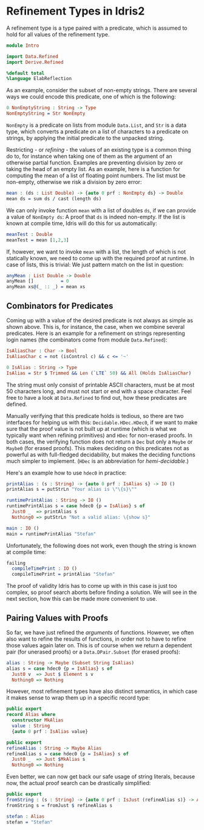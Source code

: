 # Refinement Types in Idris2

A refinement type is a type paired with a predicate, which is
assumed to hold for all values of the refinement type.

```idris
module Intro

import Data.Refined
import Derive.Refined

%default total
%language ElabReflection
```

As an example, consider the subset of non-empty strings. There
are several ways we could encode this predicate, one of which
is the following:

```idris
0 NonEmptyString : String -> Type
NonEmptyString = Str NonEmpty
```

`NonEmpty` is a predicate on lists from module `Data.List`, and
`Str` is a data type, which converts a predicate on a list
of characters to a predicate on strings, by applying the
initial predicate to the unpacked string.

Restricting - or *refining* -  the values of an existing
type is a common thing do to, for instance when taking one of them as the argument
of an otherwise partial function. Examples are preventing
division by zero or taking the head of an empty list. As an example,
here is a function for computing the mean of a list of
floating point numbers. The list must be non-empty, otherwise
we risk a division by zero error:

```idris
mean : (ds : List Double) -> {auto 0 prf : NonEmpty ds} -> Double
mean ds = sum ds / cast (length ds)
```

We can only invoke function `mean` with a list of doubles `ds`,
if we can provide a value of `NonEmpty ds`: A proof that `ds` is
indeed non-empty. If the list is known at compile time, Idris will
do this for us automatically:

```idris
meanTest : Double
meanTest = mean [1,2,3]
```

If, however, we want to invoke `mean` with a list, the length of which
is not statically known, we need to come up with the required proof
at runtime. In case of lists, this is trivial: We just pattern match
on the list in question:

```idris
anyMean : List Double -> Double
anyMean []          = 0
anyMean xs@(_ :: _) = mean xs
```
## Combinators for Predicates

Coming up with a value of the desired predicate is not always
as simple as shown above. This is, for instance, the case, when we
combine several predicates. Here is an example for a refinement on
strings representing login names (the combinators come from module
`Data.Refined`):

```idris
IsAliasChar : Char -> Bool
IsAliasChar c = not (isControl c) && c <= '~'

0 IsAlias : String -> Type
IsAlias = Str $ Trimmed && Len (`LTE` 50) && All (Holds IsAliasChar)
```

The string must only consist of printable ASCII characters, must be
at most 50 characters long, and must not start or end with a space
character. Feel free to have a look at `Data.Refined` to find out,
how these predicates are defined.

Manually verifying that this predicate holds is tedious, so there are
two interfaces for helping us with this: `Decidable.HDec.HDec0`,
if we want to make sure that the proof value is not built up at
runtime (which is what we typically want when refining primitives)
and `HDec` for non-erased proofs. In both cases, the verifying
function does not return a `Dec` but only a `Maybe` or `Maybe0`
(for erased proofs). This makes deciding on this predicates not
as powerful as with full-fledged decidability, but makes the
deciding functions much simpler to implement. (`HDec` is
an abbreviation for *hemi-decidable*.)

Here's an example how to use `hdec0` in practice:

```idris
printAlias : (s : String) -> {auto 0 prf : IsAlias s} -> IO ()
printAlias s = putStrLn "Your alias is \"\{s}\""

runtimePrintAlias : String -> IO ()
runtimePrintAlias s = case hdec0 {p = IsAlias} s of
  Just0 _  => printAlias s
  Nothing0 => putStrLn "Not a valid alias: \{show s}"

main : IO ()
main = runtimePrintAlias "Stefan"
```

Unfortunately, the following does not work, even though the string
is known at compile time:


```idris
failing
  compileTimePrint : IO ()
  compileTimePrint = printAlias "Stefan"
```

The proof of validity Idris has to come up with in this case is just
too complex, so proof search aborts before finding a solution.
We will see in the next section, how this can be made more convenient
to use.

## Pairing Values with Proofs

So far, we have just refined the *arguments* of functions. However, we often
also want to refine the results of functions, in order not to have
to refine those values again later on. This is of course when we
return a dependent pair (for unerased proofs) or a `Data.DPair.Subset`
(for erased proofs):

```idris
alias : String -> Maybe (Subset String IsAlias)
alias s = case hdec0 {p = IsAlias} s of
  Just0 v  => Just $ Element s v
  Nothing0 => Nothing
```

However, most refinement types have also distinct semantics, in which
case it makes sense to wrap them up in a specific record type:

```idris
public export
record Alias where
  constructor MkAlias
  value : String
  {auto 0 prf : IsAlias value}

public export
refineAlias : String -> Maybe Alias
refineAlias s = case hdec0 {p = IsAlias} s of
  Just0 _  => Just $MkAlias s
  Nothing0 => Nothing
```

Even better, we can now get back our safe usage of string literals,
because now, the actual proof search can be drastically simplified:

```idris
public export
fromString : (s : String) -> {auto 0 prf : IsJust (refineAlias s)} -> Alias
fromString s = fromJust $ refineAlias s

stefan : Alias
stefan = "Stefan"
```

<!-- vi: filetype=idris2
-->
